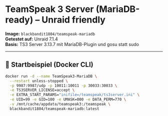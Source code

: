 # TeamSpeak 3 Server (MariaDB-ready) – Unraid friendly

**Image:** `blackbandit1804/teamspeak-mariadb`  
**Getestet auf:** Unraid 7.1.4  
**Basis:** TS3 Server 3.13.7 mit MariaDB-Plugin und gosu statt sudo  

---

## 🧭 Startbeispiel (Docker CLI)

```bash
docker run -d --name TeamSpeak3-MariaDB \
  --restart unless-stopped \
  -p 9987:9987/udp -p 10011:10011 -p 30033:30033 \
  -e TS3SERVER_LICENSE=accept \
  -e EXTRA_START_PARAMS="inifile=/teamspeak/ts3server.ini" \
  -e UID=99 -e GID=100 -e UMASK=000 -e DATA_PERM=770 \
  -v /mnt/cache/appdata/teamspeak3:/teamspeak \
  blackbandit1804/teamspeak-mariadb:latest
